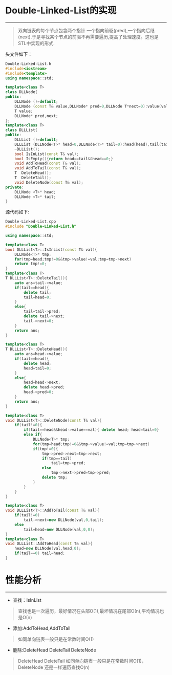 # Double-Linked-List的实现
---
> 双向链表的每个节点包含两个指针 一个指向前驱(pred),一个指向后继(next).于是寻找某个节点的前驱不再需要遍历,提高了处理速度。这也是STL中<list>实现的形式.

头文件如下：
```c++
Double-Linked-List.h
#include<iostream>
#include<template>
using namespace::std;

template<class T>
class DLLNode{
public:
	DLLNode	()=default;
	DLLNode	(const T& value,DLLNode* pred=0,DLLNode T*next=0):value(value)pred(pred),next(next){}
	T value;
	DLLNode* pred,next;
};
template<class T>
class DLLList{
public:
	DLLList	()=default;
	DLLList	(DLLNode<T>* head=0,DLLNode<T>* tail=0):head(head),tail(tail){}
	~DLLList();
	bool IsInList(const T& val);
	bool IsEmpty(){return head==tail&&head==0;}
	void AddToHead(const T& val);
	void AddToTail(const T& val);
	T  DeleteHead();
	T  DeleteTail();
	void DeleteNode(const T& val);
private:
	DLLNode	<T>* head;
	DLLNode	<T>* tail;
}
```
源代码如下:
```c++
Double-Linked-List.cpp
#include "Double-Linked-List.h"

using namespace::std;

template<class T>
bool DLLList<T>::IsInList(const T& val){
	DLLNode<T>* tmp;
	for(tmp=head;tmp!=0&&tmp->value!=val;tmp=tmp->next)
	return tmp!=0;
}
template<class T>
T DLLList<T>::DeleteTail(){
	auto ans=tail->value;
	if(tail==head){
		delete tail;
		tail=head=0;
	}
	else{
		tail=tail->pred;
		delete tail->next;
		tail->next=0;
	}
	return ans;
}

template<class T>
T DLLList<T>::DeleteHead(){
	auto ans=head->value;
	if(tail==head){
		delete head;
		head=tail=0;
	}
	else{
		head=head->next;
		delete head->pred;
		head->pred=0;
	}
	return ans;
}

template<class T>
void DLLList<T>::DeleteNode(const T& val){
	if(tail!=0){
		if(tail==head&&head->value==val){ delete head; head=tail=0}
		else if{
			DLLNode<T>* tmp;
			for(tmp=head;tmp!=0&&tmp->value!=val;tmp=tmp->next)
			if(tmp!=0){
				tmp->pred->next=tmp->next;
				if(tmp==tail)
					tail=tmp->pred;
				else
					tmp->next->pred=tmp->pred;
				delete tmp;
			}
		}
	}
}

template<class T>
void DLLList<T>::AddToTail(const T& val){
	if(tail!=0)
		tail->next=new DLLNode(val,0,tail);
	else
		tail=head=new DLLNode(val,0,0);
}
template<class T>
void DLLList::AddToHead(const T& val){
	head=new DLLNode(val,head,0);
	if(tail==0) tail=head;
}
```
# 性能分析
---
* 查找：IsInList
> 查找也是一次遍历，最好情况在头部Ο(1),最坏情况在尾部Ο(n),平均情况也是Ο(n)

* 添加:AddToHead,AddToTail
> 如同单向链表一般只是在常数时间O(1)

* 删除:DeleteHead DeleteTail DeleteNode
> DeleteHead DeleteTail 如同单向链表一般只是在常数时间O(1)，DeleteNode 还是一样遍历查找O(n)

